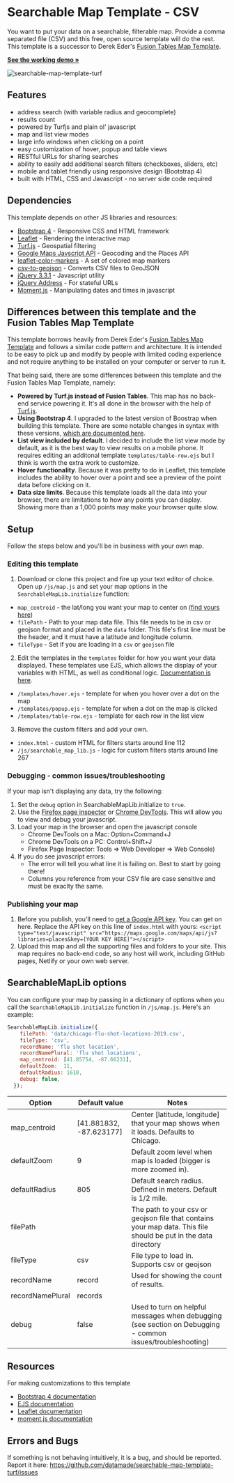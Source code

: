 # Searchable Map Template - CSV

You want to put your data on a searchable, filterable map. Provide a comma separated file (CSV) and this free, open source template will do the rest. This template is a successor to Derek Eder's [Fusion Tables Map Template](https://github.com/derekeder/FusionTable-Map-Template).

**[See the working demo &raquo;](https://searchable-map-template-turf.netlify.com/)**

![searchable-map-template-turf](https://raw.githubusercontent.com/datamade/searchable-map-template-turf/master/images/screenshot.jpg)

## Features

* address search (with variable radius and geocomplete)
* results count
* powered by Turfjs and plain ol' javascript
* map and list view modes
* large info windows when clicking on a point
* easy customization of hover, popup and table views
* RESTful URLs for sharing searches
* ability to easily add additional search filters (checkboxes, sliders, etc)
* mobile and tablet friendly using responsive design (Bootstrap 4)
* built with HTML, CSS and Javascript - no server side code required

## Dependencies

This template depends on other JS libraries and resources:

* [Bootstrap 4](https://getbootstrap.com/) - Responsive CSS and HTML framework
* [Leaflet](https://leafletjs.com) - Rendering the interactive map
* [Turf.js](https://Turf.com) - Geospatial filtering
* [Google Maps Javscript API](https://developers.google.com/maps/documentation/javascript/tutorial) - Geocoding and the Places API
* [leaflet-color-markers](https://github.com/pointhi/leaflet-color-markers) - A set of colored map markers
* [csv-to-geojson](https://github.com/gavinr/csv-to-geojson) - Converts CSV files to GeoJSON
* [jQuery 3.3.1](https://jquery.com/) - Javascript utility
* [jQuery Address](https://github.com/asual/jquery-address) - For stateful URLs
* [Moment.js](https://momentjs.com/) - Manipulating dates and times in javascript


## Differences between this template and the Fusion Tables Map Template

This template borrows heavily from Derek Eder's [Fusion Tables Map Template](https://github.com/derekeder/FusionTable-Map-Template) and follows a similar code pattern and architecture. It is intended to be easy to pick up and modify by people with limited coding experience and not require anything to be installed on your computer or server to run it. 

That being said, there are some differences between this template and the Fusion Tables Map Template, namely:

* **Powered by Turf.js instead of Fusion Tables**. This map has no back-end service powering it. It's all done in the browser with the help of [Turf.js](https://turfjs.org/).
* **Using Bootstrap 4**. I upgraded to the latest version of Boostrap when building this template. There are some notable changes in syntax with these versions, [which are documented here](https://getbootstrap.com/docs/4.3/migration/).
* **List view included by default**. I decided to include the list view mode by default, as it is the best way to view results on a mobile phone. It requires editing an additonal template `templates/table-row.ejs` but I think is worth the extra work to customize.
* **Hover functionality**. Because it was pretty to do in Leaflet, this template includes the ability to hover over a point and see a preview of the point data before clicking on it.
* **Data size limits**. Because this template loads all the data into your browser, there are limitations to how any points you can display. Showing more than a 1,000 points may make your browser quite slow.


## Setup

Follow the steps below and you'll be in business with your own map.

### Editing this template 

1. Download or clone this project and fire up your text editor of choice. Open up `/js/map.js` and set your map options in the `SearchableMapLib.initialize` function:
  - `map_centroid` -  the lat/long you want your map to center on ([find yours here](https://getlatlong.net/))
  - `filePath` - Path to your map data file. This file needs to be in csv or geojson format and placed in the `data` folder. This file's first line must be the header, and it must have a latitude and longitude column. 
  - `fileType` - Set if you are loading in a `csv` or `geojson` file
2. Edit the templates in the `templates` folder for how you want your data displayed. These templates use EJS, which allows the display of your variables with HTML, as well as conditional logic. [Documentation is here](https://ejs.co/#docs). 
  - `/templates/hover.ejs` - template for when you hover over a dot on the map
  - `/templates/popup.ejs` - template for when a dot on the map is clicked
  - `/templates/table-row.ejs` - template for each row in the list view
3. Remove the custom filters and add your own. 
  -  `index.html` - custom HTML for filters starts around line 112
  - `/js/searchable_map_lib.js` - logic for custom filters starts around line 267

### Debugging - common issues/troubleshooting

If your map isn't displaying any data, try the following:

1. Set the `debug` option in SearchableMapLib.initialize to `true`.
1. Use the [Firefox page inspector](https://developer.mozilla.org/en-US/docs/Tools/Page_Inspector/UI_Tour) or  [Chrome DevTools](https://developers.google.com/web/tools/chrome-devtools/). This will allow you to view and debug your javascript.
1. Load your map in the browser and open the javascript console 
   * Chrome DevTools on a Mac: Option+Command+J
   * Chrome DevTools on a PC: Control+Shift+J
   *  Firefox Page Inspector: Tools => Web Developer => Web Console) 
1. If you do see javascript errors:
   * The error will tell you what line it is failing on. Best to start by going there!
   * Columns you reference from your CSV file are case sensitive and must be exaclty the same.

### Publishing your map

1. Before you publish, you'll need to [get a Google API key](https://developers.google.com/maps/documentation/javascript/get-api-key). You can get on here. Replace the API key on this line of `index.html` with yours: `<script type="text/javascript" src="https://maps.google.com/maps/api/js?libraries=places&key=[YOUR KEY HERE]"></script>`
2. Upload this map and all the supporting files and folders to your site. This map requires no back-end code, so any host will work, including GitHub pages, Netlify or your own web server.

## SearchableMapLib options

You can configure your map by passing in a dictionary of options when you call the `SearchableMapLib.initialize` function in `/js/map.js`. Here's an example:

```javascript
SearchableMapLib.initialize({
    filePath: 'data/chicago-flu-shot-locations-2019.csv',
    fileType: 'csv',
    recordName: 'flu shot location',
    recordNamePlural: 'flu shot locations',
    map_centroid: [41.85754, -87.66231],
    defaultZoom:  11,
    defaultRadius: 1610,
    debug: false,
  });
```

| Option           | Default value           | Notes                                                                                                           |
|------------------|-------------------------|-----------------------------------------------------------------------------------------------------------------|
| map_centroid     | [41.881832, -87.623177] | Center [latitude, longitude] that your map shows when it loads. Defaults to Chicago.                            |
| defaultZoom      | 9                      | Default zoom level when map is loaded (bigger is more zoomed in).                                               |
| defaultRadius           | 805                     | Default search radius. Defined in meters. Default is 1/2 mile.                                                  |
| filePath         |                         | The path to your csv or geojson file that contains your map data. This file should be put in the data directory |
| fileType         | csv                     | File type to load in. Supports csv or geojson                                                                   |                                                                     |
| recordName       | record                  | Used for showing the count of results.                                                                          |
| recordNamePlural | records                 |                                                                                                                 |
| debug            | false                   | Used to turn on helpful messages when debugging (see section on Debugging - common issues/troubleshooting)           |

## Resources

For making customizations to this template
* [Bootstrap 4 documentation](https://getbootstrap.com/docs/4.3/getting-started/introduction/)
* [EJS documentation](https://ejs.co/#docs)
* [Leaflet documentation](https://leafletjs.com/reference-1.5.0.html)
* [moment.js documentation](https://momentjs.com/docs/)

## Errors and Bugs

If something is not behaving intuitively, it is a bug, and should be reported.
Report it here: https://github.com/datamade/searchable-map-template-turf/issues
